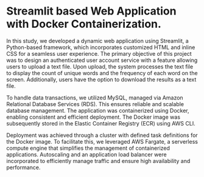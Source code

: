 # Streamlit based Web Application with Docker Containerization.


In this study, we developed a dynamic web application using Streamlit, a Python-based framework, which incorporates customized HTML and inline CSS for a seamless user experience. The primary objective of this project was to design an authenticated user account service with a feature allowing users to upload a text file. Upon upload, the system processes the text file to display the count of unique words and the frequency of each word on the screen. Additionally, users have the option to download the results as a text file.

To handle data transactions, we utilized MySQL, managed via Amazon Relational Database Services (RDS). This ensures reliable and scalable database management. The application was containerized using Docker, enabling consistent and efficient deployment. The Docker image was subsequently stored in the Elastic Container Registry (ECR) using AWS CLI.

Deployment was achieved through a cluster with defined task definitions for the Docker image. To facilitate this, we leveraged AWS Fargate, a serverless compute engine that simplifies the management of containerized applications. Autoscaling and an application load balancer were incorporated to efficiently manage traffic and ensure high availability and performance.
